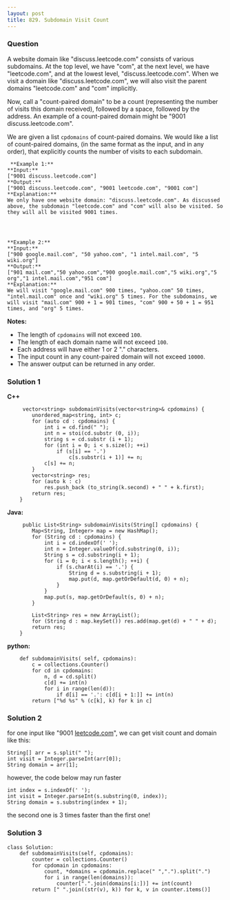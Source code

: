 ```yaml
---
layout: post
title: 829. Subdomain Visit Count
---
```

### Question
A website domain like "discuss.leetcode.com" consists of various subdomains.
At the top level, we have "com", at the next level, we have "leetcode.com",
and at the lowest level, "discuss.leetcode.com". When we visit a domain like
"discuss.leetcode.com", we will also visit the parent domains "leetcode.com"
and "com" implicitly.

Now, call a "count-paired domain" to be a count (representing the number of
visits this domain received), followed by a space, followed by the address. An
example of a count-paired domain might be "9001 discuss.leetcode.com".

We are given a list `cpdomains` of count-paired domains. We would like a list
of count-paired domains, (in the same format as the input, and in any order),
that explicitly counts the number of visits to each subdomain.

    
    
     **Example 1:**
    **Input:** 
    ["9001 discuss.leetcode.com"]
    **Output:** 
    ["9001 discuss.leetcode.com", "9001 leetcode.com", "9001 com"]
    **Explanation:** 
    We only have one website domain: "discuss.leetcode.com". As discussed above, the subdomain "leetcode.com" and "com" will also be visited. So they will all be visited 9001 times.
    
    
    
    
    **Example 2:**
    **Input:** 
    ["900 google.mail.com", "50 yahoo.com", "1 intel.mail.com", "5 wiki.org"]
    **Output:** 
    ["901 mail.com","50 yahoo.com","900 google.mail.com","5 wiki.org","5 org","1 intel.mail.com","951 com"]
    **Explanation:** 
    We will visit "google.mail.com" 900 times, "yahoo.com" 50 times, "intel.mail.com" once and "wiki.org" 5 times. For the subdomains, we will visit "mail.com" 900 + 1 = 901 times, "com" 900 + 50 + 1 = 951 times, and "org" 5 times.
    
    

**Notes:**

  * The length of `cpdomains` will not exceed `100`. 
  * The length of each domain name will not exceed `100`.
  * Each address will have either 1 or 2 "." characters.
  * The input count in any count-paired domain will not exceed `10000`.
  * The answer output can be returned in any order.

### Solution 1
**C++**

    
    
         vector<string> subdomainVisits(vector<string>& cpdomains) {
            unordered_map<string, int> c;
            for (auto cd : cpdomains) {
                int i = cd.find(" ");
                int n = stoi(cd.substr (0, i));
                string s = cd.substr (i + 1);
                for (int i = 0; i < s.size(); ++i)
                    if (s[i] == '.')
                        c[s.substr(i + 1)] += n;
                c[s] += n;
            }
            vector<string> res;
            for (auto k : c)
                res.push_back (to_string(k.second) + " " + k.first);
            return res;
        }
    

**Java:**

    
    
         public List<String> subdomainVisits(String[] cpdomains) {
            Map<String, Integer> map = new HashMap();
            for (String cd : cpdomains) {
                int i = cd.indexOf(' ');
                int n = Integer.valueOf(cd.substring(0, i));
                String s = cd.substring(i + 1);
                for (i = 0; i < s.length(); ++i) {
                    if (s.charAt(i) == '.') {
                        String d = s.substring(i + 1);
                        map.put(d, map.getOrDefault(d, 0) + n);
                    }
                }
                map.put(s, map.getOrDefault(s, 0) + n);
            }
    
            List<String> res = new ArrayList();
            for (String d : map.keySet()) res.add(map.get(d) + " " + d);
            return res;
        }
    

**python:**

    
    
        def subdomainVisits( self, cpdomains):
            c = collections.Counter()
            for cd in cpdomains:
                n, d = cd.split()
                c[d] += int(n)
                for i in range(len(d)):
                    if d[i] == '.': c[d[i + 1:]] += int(n)
            return ["%d %s" % (c[k], k) for k in c]


### Solution 2
for one input like "9001 [leetcode.com](http://leetcode.com)", we can get
visit count and domain like this:

    
    
    String[] arr = s.split(" ");
    int visit = Integer.parseInt(arr[0]);
    String domain = arr[1];
    

however, the code below may run faster

    
    
    int index = s.indexOf(' ');
    int visit = Integer.parseInt(s.substring(0, index));
    String domain = s.substring(index + 1);
    

the second one is 3 times faster than the first one!


### Solution 3
    
    
    class Solution:
        def subdomainVisits(self, cpdomains):
            counter = collections.Counter()
            for cpdomain in cpdomains:
                count, *domains = cpdomain.replace(" ",".").split(".")
                for i in range(len(domains)):
                    counter[".".join(domains[i:])] += int(count)
            return [" ".join((str(v), k)) for k, v in counter.items()]
    



